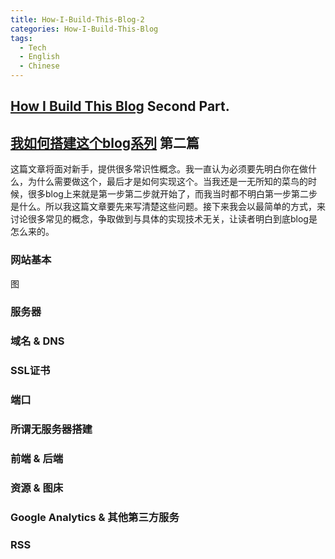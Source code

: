```yaml
---
title: How-I-Build-This-Blog-2
categories: How-I-Build-This-Blog
tags:
  - Tech
  - English
  - Chinese
---
```


## [How I Build This Blog](https://senlyu.com/blog/categories/How-I-Build-This-Blog/) Second Part.

## [我如何搭建这个blog系列](https://senlyu.com/blog/categories/How-I-Build-This-Blog/) 第二篇

这篇文章将面对新手，提供很多常识性概念。我一直认为必须要先明白你在做什么，为什么需要做这个，最后才是如何实现这个。当我还是一无所知的菜鸟的时候，很多blog上来就是第一步第二步就开始了，而我当时都不明白第一步第二步是什么。所以我这篇文章要先来写清楚这些问题。接下来我会以最简单的方式，来讨论很多常见的概念，争取做到与具体的实现技术无关，让读者明白到底blog是怎么来的。

### 网站基本
图

### 服务器
### 域名 & DNS
### SSL证书
### 端口
### 所谓无服务器搭建
### 前端 & 后端
### 资源 & 图床
### Google Analytics & 其他第三方服务
### RSS

